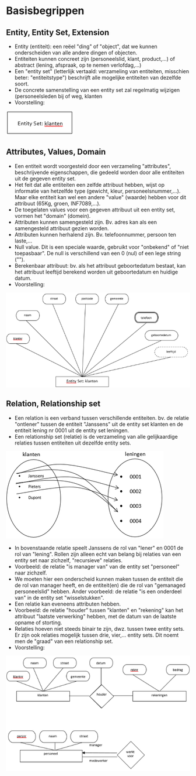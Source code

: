# Basisbegrippen

## Entity, Entity Set, Extension

* Entity \(entiteit\): een reëel "ding" of "object", dat we kunnen onderscheiden van alle andere dingen of objecten.
* Entiteiten kunnen concreet zijn \(personeelslid, klant, product,...\) of abstract \(lening, afspraak, op te nemen verlofdag,...\)
* Een "entity set" \(letterlijk vertaald: verzameling van entiteiten, misschien beter: "entiteitstype"\) beschrijft alle mogelijke entiteiten van dezelfde soort.
* De concrete samenstelling van een entity set zal regelmatig wijzigen \(personeelsleden bij of weg, klanten
* Voorstelling: 

![](../../.gitbook/assets/image%20%2831%29.png)

## Attributes, Values, Domain

* Een entiteit wordt voorgesteld door een verzameling "attributes", beschrijvende eigenschappen, die gedeeld worden door alle entiteiten uit de gegeven entity set.
* Het feit dat alle entiteiten een zelfde attribuut hebben, wijst op informatie van hetzelfde type \(gewicht, kleur, personeelsnummer,...\). Maar elke entiteit kan wel een andere "value" \(waarde\) hebben voor dit attribuut \(65Kg, groen, INF7089,...\).
* De toegelaten values voor een gegeven attribuut uit een entity set, vormen het "domain" \(domein\).
* Attributen kunnen samengesteld zijn. Bv. adres kan als een samengesteld attribuut gezien worden.
* Attributen kunnen herhalend zijn. Bv. telefoonnummer, persoon ten laste,...
* Null value. Dit is een speciale waarde, gebruikt voor "onbekend" of "niet toepasbaar". De null is verschillend van een 0 \(nul\) of een lege string \(""\).
* Berekenbaar attribuut: bv. als het attribuut geboortedatum bestaat, kan het attribuut leeftijd berekend worden uit geboortedatum en huidige datum.
* Voorstelling:

![](../../.gitbook/assets/image%20%2837%29.png)

## Relation, Relationship set

* Een relation is een verband tussen verschillende entiteiten. bv. de relatie "ontlener" tussen de entiteit "Janssens" uit de entity set klanten en de entiteit lening nr 0001 uit de entity set leningen.
* Een relationship set \(relatie\) is de verzameling van alle gelijkaardige relaties tussen entiteiten uit dezelfde entity sets.

![](../../.gitbook/assets/image%20%2870%29.png)

* In bovenstaande relatie speelt Janssens de rol van "lener" en 0001 de rol van "lening". Rollen zijn alleen echt van belang bij relaties van een entity set naar zichzelf, "recursieve" relaties.
* Voorbeeld: de relatie "is manager van" van de entity set "personeel" naar zichzelf.
* We moeten hier een onderscheid kunnen maken tussen de entiteit die de rol van manager heeft, en de entiteit\(en\) die de rol van "gemanaged personeelslid" hebben. Ander voorbeeld: de relatie "is een onderdeel van" in de entity set "wisselstukken".
* Een relatie kan eveneens attributen hebben.
* Voorbeeld: de relatie "houder" tussen "klanten" en "rekening" kan het attribuut "laatste verwerking" hebben, met de datum van de laatste opname of storting.
* Relaties hoeven niet steeds binair te zijn, dwz. tussen twee entity sets. Er zijn ook relaties mogelijk tussen drie, vier,... entity sets. Dit noemt men de "graad" van een relationship set.
* Voorstelling:

![](../../.gitbook/assets/image%20%2810%29.png)

